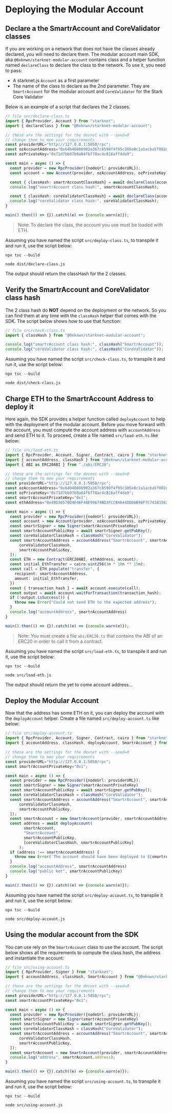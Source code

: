 # Deploying the Modular Account

## Declare a the SmartrAccount and CoreValidator classes

If you are working on a network that does not have the classes already
declared, you will need to declare them. The modular account main SDK, aka
`@0xknwn/starknet-modular-account` contains class and a helper function named
`declareClass` to declare the class to the network. To use it, you need to
pass:

- A starknet.js `Account` as a first parameter
- The name of the class to declare as the 2nd parameter. They are
  `SmartrAccount` for the modular account and `CoreValidator` for the Stark
  Core Validator

Below is an example of a script that declares the 2 classes.

```typescript
// file src/declare-class.ts
import { RpcProvider, Account } from "starknet";
import { declareClass } from "@0xknwn/starknet-modular-account";

// these are the settings for the devnet with --seed=0
// change them to mee your requirements
const providerURL="http://127.0.0.1:5050/rpc";
const ozAccountAddress="0x64b48806902a367c8598f4f95c305e8c1a1acba5f082d294a43793113115691";
const ozPrivateKey="0x71d7bb07b9a64f6f78ac4c816aff4da9";

const main = async () => {
  const provider = new RpcProvider({nodeUrl: providerURL});
  const account = new Account(provider, ozAccountAddress, ozPrivateKey);

  const { classHash: smartrAccountClassHash} = await declareClass(account, "SmartrAccount");
  console.log("smartrAccount class hash:", smartrAccountClassHash);

  const { classHash: coreValidatorClassHash} = await declareClass(account, "CoreValidator");
  console.log("coreValidator class hash:", coreValidatorClassHash);
}

main().then(() => {}).catch((e) => {console.warn(e)});
```

> Note: To declare the class, the account you use must be loaded with ETH.

Assuming you have named the script `src/deploy-class.ts`, to transpile it and
run it, use the script below:

```shell
npx tsc --build

node dist/declare-class.js
```

The output should return the classHash for the 2 classes.

## Verify the SmartrAccount and CoreValidator class hash

The 2 class hash do **NOT** depend on the deployment or the network. So you
can find them at any time with the `classHash` helper that comes with the
SDK. The script below shows how to use that function:

```typescript
// file src/check-class.ts
import { classHash } from "@0xknwn/starknet-modular-account";

console.log("smartrAccount class hash:", classHash("SmartrAccount"));
console.log("coreValidator class hash:", classHash("CoreValidator"));
```

Assuming you have named the script `src/check-class.ts`, to transpile it and
run it, use the script below:

```shell
npx tsc --build

node dist/check-class.js
```

## Charge ETH to the SmartrAccount Address to deploy it

Here again, the SDK provides a helper function called `deployAccount` to
help with the deployment of the modular account. Before you move forward with
the account, you must compute the account address with `accountAddress` and 
send ETH to it. To proceed, create a file named `src/load-eth.ts` like below:

```typescript
// file src/load-eth.ts
import { RpcProvider, Account, Signer, Contract, cairo } from "starknet";
import { accountAddress, classHash } from "@0xknwn/starknet-modular-account";
import { ABI as ERC20ABI } from "./abi/ERC20";

// these are the settings for the devnet with --seed=0
// change them to mee your requirements
const providerURL="http://127.0.0.1:5050/rpc";
const ozAccountAddress="0x64b48806902a367c8598f4f95c305e8c1a1acba5f082d294a43793113115691";
const ozPrivateKey="0x71d7bb07b9a64f6f78ac4c816aff4da9";
const smartrAccountPrivateKey="0x1";
const ethAddress="0x49D36570D4E46F48E99674BD3FCC84644DDD6B96F7C741B1562B82F9E004DC7";

const main = async () => {
  const provider = new RpcProvider({nodeUrl: providerURL});
  const account = new Account(provider, ozAccountAddress, ozPrivateKey);
  const smartrSigner = new Signer(smartrAccountPrivateKey)
  const smartrAccountPublicKey = await smartrSigner.getPubKey();
  const coreValidatorClassHash = classHash("CoreValidator");
  const smartrAccountAddress = accountAddress("SmartrAccount", smartrAccountPublicKey, [
      coreValidatorClassHash,
      smartrAccountPublicKey,
  ]);
  const ETH = new Contract(ERC20ABI, ethAddress, account);
  const initial_EthTransfer = cairo.uint256(3n * 10n ** 15n);
  const call = ETH.populate("transfer", {
    recipient: smartrAccountAddress, 
    amount: initial_EthTransfer,
  })
  const { transaction_hash } = await account.execute(call);
  const output = await account.waitForTransaction(transaction_hash);
  if (!output.isSuccess()) {
    throw new Error("Could not send ETH to the expected address");
  }
  console.log("accountAddress", smartrAccountAddress)
}

main().then(() => {}).catch((e) => {console.warn(e)});
```

> Note: You must create a file `abi/ERC20.ts` that contains the ABI of an ERC20
> in order to call it from a contract.

Assuming you have named the script `src/load-eth.ts`, to transpile it and
run it, use the script below:

```shell
npx tsc --build

node src/load-eth.js
```

The output should return the yet to come account address...

## Deploy the Modular Account

Now that the address has some ETH on it, you can deploy the account with the
`deployAccount` helper. Create a file named `src/deploy-account.ts` like below:

```typescript
// file src/deploy-account.ts
import { RpcProvider, Account, Signer, Contract, cairo } from "starknet";
import { accountAddress, classHash, deployAccount, SmartrAccount } from "@0xknwn/starknet-modular-account";

// these are the settings for the devnet with --seed=0
// change them to mee your requirements
const providerURL="http://127.0.0.1:5050/rpc";
const smartrAccountPrivateKey="0x1";

const main = async () => {
  const provider = new RpcProvider({nodeUrl: providerURL});
  const smartrSigner = new Signer(smartrAccountPrivateKey)
  const smartrAccountPublicKey = await smartrSigner.getPubKey();
  const coreValidatorClassHash = classHash("CoreValidator");
  const smartrAccountAddress = accountAddress("SmartrAccount", smartrAccountPublicKey, [
      coreValidatorClassHash,
      smartrAccountPublicKey,
  ]);
  const smartrAccount = new SmartrAccount(provider, smartrAccountAddress, smartrAccountPrivateKey);
  const address = await deployAccount(
        smartrAccount,
        "SmartrAccount",
        smartrAccountPublicKey,
        [coreValidatorClassHash, smartrAccountPublicKey]
      );
  if (address !== smartrAccountAddress) {
    throw new Error(`The account should have been deployed to ${smartrAccountAddress}, instead ${address}`);
  }
  console.log("accountAddress", smartrAccountAddress)
  console.log("public ket", smartrAccountPublicKey)
}

main().then(() => {}).catch((e) => {console.warn(e)});
```

Assuming you have named the script `src/deploy-account.ts`, to transpile it and
run it, use the script below:

```shell
npx tsc --build

node src/deploy-account.js
```

## Using the modular account from the SDK

You can use rely on the `SmartrAccount` class to use the account. The script
below shows all the requirements to compute the class hash, the address and 
instantiate the account:

```typescript
// file src/using-account.ts
import { RpcProvider, Signer } from "starknet";
import { accountAddress, classHash, SmartrAccount } from "@0xknwn/starknet-modular-account";

// these are the settings for the devnet with --seed=0
// change them to mee your requirements
const providerURL="http://127.0.0.1:5050/rpc";
const smartrAccountPrivateKey="0x1";

const main = async () => {
  const provider = new RpcProvider({nodeUrl: providerURL});
  const smartrSigner = new Signer(smartrAccountPrivateKey)
  const smartrAccountPublicKey = await smartrSigner.getPubKey();
  const coreValidatorClassHash = classHash("CoreValidator");
  const smartrAccountAddress = accountAddress("SmartrAccount", smartrAccountPublicKey, [
      coreValidatorClassHash,
      smartrAccountPublicKey,
  ]);
  const smartrAccount = new SmartrAccount(provider, smartrAccountAddress, smartrAccountPrivateKey);
  console.log("address", smartrAccount.address);
}

main().then(() => {}).catch((e) => {console.warn(e)});
```

Assuming you have named the script `src/using-account.ts`, to transpile it and
run it, use the script below:

```shell
npx tsc --build

node src/using-account.js
```

